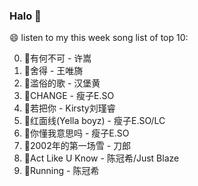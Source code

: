 

### Halo 👋

😄 listen to my this week song list of top 10:

0. 🌈有何不可 - 许嵩
1. 🌈舍得 - 王唯旖
2. 🌈滥俗的歌 - 汉堡黄
3. 🌈CHANGE - 瘦子E.SO
4. 🌈若把你 - Kirsty刘瑾睿
5. 🌈红面线(Yella boyz) - 瘦子E.SO/LC
6. 🌈你懂我意思吗 - 瘦子E.SO
7. 🌈2002年的第一场雪 - 刀郎
8. 🌈Act Like U Know - 陈冠希/Just Blaze
9. 🌈Running - 陈冠希

